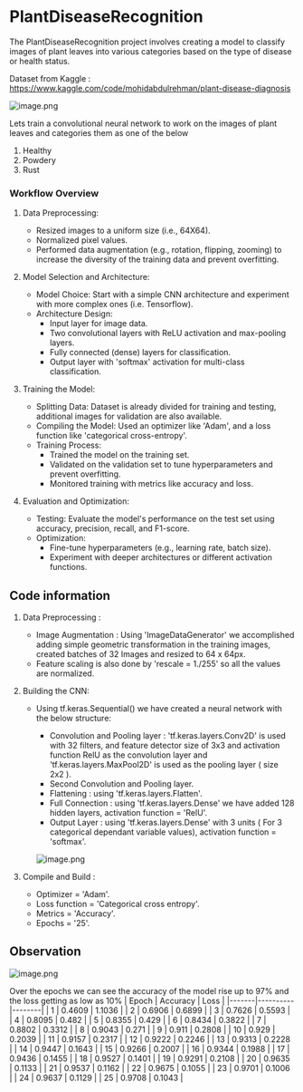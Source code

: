 # PlantDiseaseRecognition
The PlantDiseaseRecognition project involves creating a model to classify images of plant leaves into various categories based on the type of disease or health status.

Dataset from Kaggle : https://www.kaggle.com/code/mohidabdulrehman/plant-disease-diagnosis

![image.png](https://drive.usercontent.google.com/download?id=1pgasjSLiB_2TKHJW4O1XSIenoK9R6sKp)

Lets train a convolutional neural network to work on the images of plant leaves and categories them as one of the below
1. Healthy
2. Powdery
3. Rust

### Workflow Overview
1. Data Preprocessing:
    * Resized images to a uniform size (i.e., 64X64).
    * Normalized pixel values.
    * Performed data augmentation (e.g., rotation, flipping, zooming) to increase the diversity of the training data and prevent overfitting.

2. Model Selection and Architecture:
    * Model Choice: Start with a simple CNN architecture and experiment with more complex ones (i.e. Tensorflow).
    * Architecture Design:
        * Input layer for image data.
        * Two convolutional layers with ReLU activation and max-pooling layers.
        * Fully connected (dense) layers for classification.
        * Output layer with 'softmax' activation for multi-class classification.

4. Training the Model:
    * Splitting Data: Dataset is already divided for training and testing, additional images for validation are also available.
    * Compiling the Model: Used an optimizer like 'Adam', and a loss function like 'categorical cross-entropy'.
    * Training Process:
        * Trained the model on the training set.
        * Validated on the validation set to tune hyperparameters and prevent overfitting.
        * Monitored training with metrics like accuracy and loss.
5. Evaluation and Optimization:
    * Testing: Evaluate the model's performance on the test set using accuracy, precision, recall, and F1-score.
    * Optimization:
        * Fine-tune hyperparameters (e.g., learning rate, batch size).
        * Experiment with deeper architectures or different activation functions.

## Code information

1. Data Preprocessing :
    * Image Augmentation : Using 'ImageDataGenerator' we accomplished adding simple geometric transformation in the training images, created batches of 32 Images and resized to 64 x 64px.
    * Feature scaling is also done by 'rescale = 1./255' so all the values are normalized.

2. Building the CNN:
    * Using tf.keras.Sequential() we have created a neural network with the below structure:
        * Convolution and Pooling layer : 'tf.keras.layers.Conv2D' is used with 32 filters, and feature detector size of 3x3 and activation function RelU as the convolution layer and 'tf.keras.layers.MaxPool2D' is used as the pooling layer ( size 2x2 ).
        * Second Convolution and Pooling layer.
        * Flattening : using 'tf.keras.layers.Flatten'.
        * Full Connection : using 'tf.keras.layers.Dense' we have added 128 hidden layers, activation function = 'RelU'.
        * Output Layer : using 'tf.keras.layers.Dense' with 3 units ( For 3 categorical dependant variable values), activation function = 'softmax'.

        ![image.png](https://drive.usercontent.google.com/download?id=1AApWGWRMLm3w_wPMEayzIIQuydJN0qTJ)


3. Compile and Build :
    * Optimizer = 'Adam'.
    * Loss function = 'Categorical cross entropy'.
    * Metrics = 'Accuracy'.
    * Epochs = '25'.

## Observation 
![image.png](https://drive.usercontent.google.com/download?id=1EF1KjVnOK0XHYzSrjEU4PJ2PTpkiykMm)

Over the epochs we can see the accuracy of the model rise up to 97% and the loss getting as low as 10%
| Epoch | Accuracy | Loss   |
|-------|----------|--------|
| 1     | 0.4609   | 1.1036 |
| 2     | 0.6906   | 0.6899 |
| 3     | 0.7626   | 0.5593 |
| 4     | 0.8095   | 0.482  |
| 5     | 0.8355   | 0.429  |
| 6     | 0.8434   | 0.3822 |
| 7     | 0.8802   | 0.3312 |
| 8     | 0.9043   | 0.271  |
| 9     | 0.911    | 0.2808 |
| 10    | 0.929    | 0.2039 |
| 11    | 0.9157   | 0.2317 |
| 12    | 0.9222   | 0.2246 |
| 13    | 0.9313   | 0.2228 |
| 14    | 0.9447   | 0.1643 |
| 15    | 0.9266   | 0.2007 |
| 16    | 0.9344   | 0.1988 |
| 17    | 0.9436   | 0.1455 |
| 18    | 0.9527   | 0.1401 |
| 19    | 0.9291   | 0.2108 |
| 20    | 0.9635   | 0.1133 |
| 21    | 0.9537   | 0.1162 |
| 22    | 0.9675   | 0.1055 |
| 23    | 0.9701   | 0.1006 |
| 24    | 0.9637   | 0.1129 |
| 25    | 0.9708   | 0.1043 |